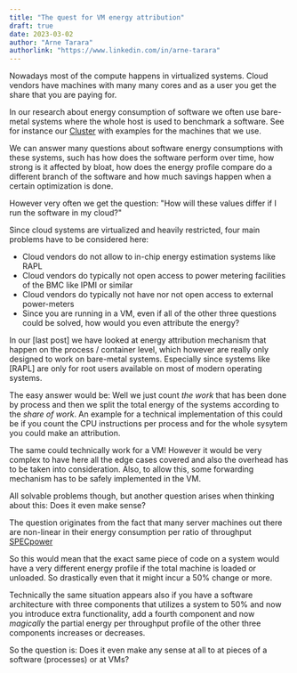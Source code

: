 ```yaml
---
title: "The quest for VM energy attribution"
draft: true
date: 2023-03-02
author: "Arne Tarara"
authorlink: "https://www.linkedin.com/in/arne-tarara"
---
```


Nowadays most of the compute happens in virtualized systems. Cloud vendors have machines with many many cores and as a user you get the share that you are paying for.

In our research about energy consumption of software we often use bare-metal systems where the whole host is used to benchmark a software. See for instance our [Cluster]() with examples for the machines that we use.

We can answer many questions about software energy consumptions with these systems, such has how does the software perform over time, how strong is it affected by bloat, how does the energy profile compare do a different branch of the software and how much savings happen when a certain optimization is done.

However very often we get the question: "How will these values differ if I run the software in my cloud?"

Since cloud systems are virtualized and heavily restricted, four main problems have to be considered here:
- Cloud vendors do not allow to in-chip energy estimation systems like RAPL
- Cloud vendors do typically not open access to power metering facilities of the BMC like IPMI or similar
- Cloud vendors do typically not have nor not open access to external power-meters 
- Since you are running in a VM, even if all of the other three questions could be solved, how would you even attribute the energy?

In our [last post] we have looked at energy attribution mechanism that happen on the process / container level, which however are really only designed to work on bare-metal systems.
Especially since systems like [RAPL] are only for root users available on most of modern operating systems.

The easy answer would be: Well we just count *the work* that has been done by process and then we split the total energy of the systems according to the *share of work*.
An example for a technical implementation of this could be if you count the CPU instructions per process and for the whole sysytem you could make an attribution.

The same could technically work for a VM! However it would be very complex to have here all the edge cases covered and also the overhead has to be taken into consideration.
Also, to allow this, some forwarding mechanism has to be safely implemented in the VM.

All solvable problems though, but another question arises when thinking about this: Does it even make sense?

The question originates from the fact that many server machines out there are non-linear in their energy consumption per ratio of throughput [SPECpower](https://www.spec.org/power_ssj2008/results/res2023q3/power_ssj2008-20230619-01282.html)

So this would mean that the exact same piece of code on a system would have a very different energy profile if the total machine is loaded or unloaded. So drastically even that it might incur a 50% change or more.

Technically the same situation appears also if you have a software architecture with three components that utilizes a system to 50% and now you introduce extra functionality, add a fourth component and now *magically* the partial energy per throughput profile of the other three components increases or decreases.

So the question is: Does it even make any sense at all to at pieces of a software (processes) or at VMs?

